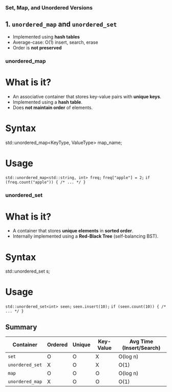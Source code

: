 ### Set, Map, and Unordered Versions

## 1. `unordered_map` and `unordered_set`

- Implemented using **hash tables**
- Average-case: O(1) insert, search, erase
- Order is **not preserved**

### unordered_map

# What is it?

- An associative container that stores key-value pairs with **unique keys**.
- Implemented using a **hash table**.
- Does **not maintain order** of elements.

# Syntax
std::unordered_map<KeyType, ValueType> map_name;

# Usage
`std::unordered_map<std::string, int> freq;`
`freq["apple"] = 2;`
`if (freq.count("apple")) { /* ... */ }`

### unordered_set

# What is it?

- A container that stores **unique elements** in **sorted order**.
- Internally implemented using a **Red-Black Tree** (self-balancing BST).

# Syntax
std::unordered_set<int> s;

# Usage

`std::unordered_set<int> seen;`
`seen.insert(10);`
`if (seen.count(10)) { /* ... */ }`

## Summary 

| Container       | Ordered | Unique | Key-Value | Avg Time (Insert/Search) |
| --------------- | ------- | ------ | --------- | ------------------------ |
| `set`           | O       | O      | X         | O(log n)                 |
| `unordered_set` | X       | O      | X         | O(1)                     |
| `map`           | O       | O      | O         | O(log n)                 |
| `unordered_map` | X       | O      | O         | O(1)                     |


